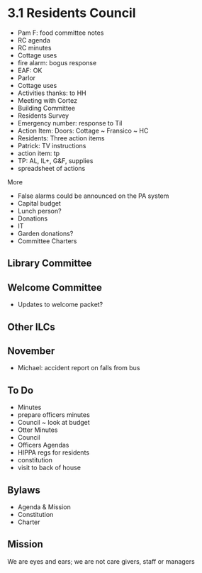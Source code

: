 # 3.1 Residents Council

* Pam F: food committee notes
* RC agenda
* RC minutes
* Cottage uses
* fire alarm: bogus response
* EAF: OK
* Parlor
* Cottage uses
* Activities thanks: to HH
* Meeting with Cortez
* Building Committee
* Residents Survey
* Emergency number: response to Til
* Action Item: Doors: Cottage ~ Fransico ~ HC
* Residents: Three action items
* Patrick: TV instructions
* action item: tp
* TP: AL, IL+, G&amp;F, supplies
* spreadsheet of actions

More

* False alarms could be announced on the PA system
* Capital budget
* Lunch person?
* Donations
* IT
* Garden donations?
* Committee Charters

## Library Committee

## Welcome Committee

* Updates to welcome packet?

## Other ILCs

## November

* Michael: accident report on falls from bus

## To Do

* Minutes
* prepare officers minutes
* Council ~ look at budget
* Otter Minutes
* Council
* Officers Agendas
* HIPPA regs for residents
* constitution
* visit to back of house

## Bylaws

* Agenda &amp; Mission
* Constitution
* Charter

## Mission

We are eyes and ears; we are not care givers, staff or managers